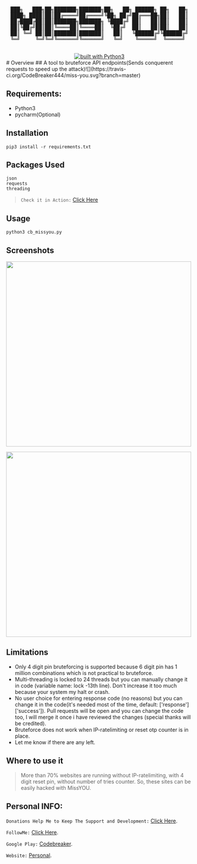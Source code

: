 <div align="center">
<pre>
███╗   ███╗██╗███████╗███████╗██╗   ██╗ ██████╗ ██╗   ██╗
████╗ ████║██║██╔════╝██╔════╝╚██╗ ██╔╝██╔═══██╗██║   ██║
██╔████╔██║██║███████╗███████╗ ╚████╔╝ ██║   ██║██║   ██║
██║╚██╔╝██║██║╚════██║╚════██║  ╚██╔╝  ██║   ██║██║   ██║
██║ ╚═╝ ██║██║███████║███████║   ██║   ╚██████╔╝╚██████╔╝
╚═╝     ╚═╝╚═╝╚══════╝╚══════╝   ╚═╝    ╚═════╝  ╚═════╝ 

</pre>
<a href="https://www.python.org/"><img src="https://img.shields.io/badge/built%20with-Python3-green.svg" alt="built with Python3" /></a>

</div>
# Overview
## A tool to bruteforce API endpoints(Sends conquerent requests to speed up the attack)![](https://travis-ci.org/CodeBreaker444/miss-you.svg?branch=master)

## Requirements:
- Python3
- pycharm(Optional)

## Installation
``` pip3 install -r requirements.txt ```
## Packages Used
```
json
requests
threading

```
> `Check it in Action:` [Click Here](https://travis-ci.org/CodeBreaker444/miss-you)

## Usage
``` python3 cb_missyou.py ```
## Screenshots
<img src="/Screenshots/main.png" width="500"></img>

<img src="/Screenshots/missyou-codebreaker.gif" width="500"></img>

## Limitations
- Only 4 digit pin bruteforcing is supported because 6 digit pin has 1 million combinations which is not practical to bruteforce.
- Multi-threading is locked to 24 threads but you can manually change it in code (variable name: lock -13th line). Don't increase it too much because your system my halt or crash.
- No user choice for entering response code (no reasons) but you can change it in the code(it's needed most of the time, default: ['response']['success']). Pull requests will be open and you can change the code too, I will merge it once i have reviewed the changes (special thanks will be credited).
- Bruteforce does not work when IP-ratelimiting or reset otp counter is in place.
- Let me know if there are any left.

## Where to use it
> More than 70% websites are running without IP-ratelimiting, with 4 digit reset pin, without number of tries counter. So, these sites can be easily hacked with MissYOU.
## Personal INFO:
`Donations Help Me to Keep The Support and Development:` [Click Here](https://paypal.me/zer0error).

`FollowMe:` [Click Here](https://facebook.com/zer0error/).

`Google Play:` [Codebreaker](https://play.google.com/store/apps/dev?id=8331274631553271784&hl=en).

`Website:` [Personal](https://govardhanchitrada.me).

